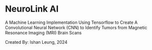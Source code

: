 # NeuroLink AI
A Machine Learning Implementation Using Tensorflow to Create A Convolutional Neural Network (CNN) to Identify Tumors from Magnetic Resonance Imaging (MRI) Brain Scans

Created By: Ishan Leung, 2024
